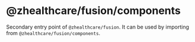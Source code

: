 # @zhealthcare/fusion/components

Secondary entry point of `@zhealthcare/fusion`. It can be used by importing from `@zhealthcare/fusion/components`.
